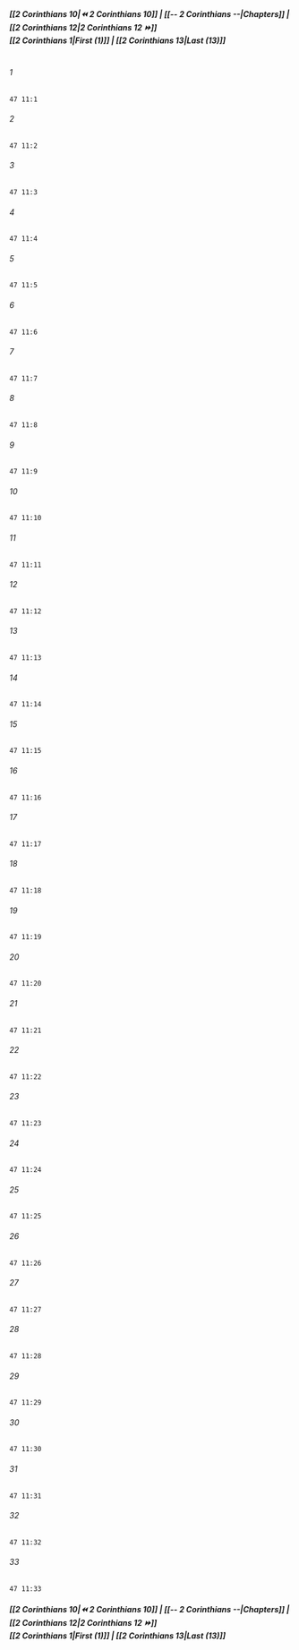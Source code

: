 
##### **[[2 Corinthians 10|⏪ 2 Corinthians 10]] | [[-- 2 Corinthians --|Chapters]] | [[2 Corinthians 12|2 Corinthians 12 ⏩]]**<br>**[[2 Corinthians 1|First (1)]] | [[2 Corinthians 13|Last (13)]]**<br><br>

###### 1
``` verse
47 11:1
```
###### 2
``` verse
47 11:2
```
###### 3
``` verse
47 11:3
```
###### 4
``` verse
47 11:4
```
###### 5
``` verse
47 11:5
```
###### 6
``` verse
47 11:6
```
###### 7
``` verse
47 11:7
```
###### 8
``` verse
47 11:8
```
###### 9
``` verse
47 11:9
```
###### 10
``` verse
47 11:10
```
###### 11
``` verse
47 11:11
```
###### 12
``` verse
47 11:12
```
###### 13
``` verse
47 11:13
```
###### 14
``` verse
47 11:14
```
###### 15
``` verse
47 11:15
```
###### 16
``` verse
47 11:16
```
###### 17
``` verse
47 11:17
```
###### 18
``` verse
47 11:18
```
###### 19
``` verse
47 11:19
```
###### 20
``` verse
47 11:20
```
###### 21
``` verse
47 11:21
```
###### 22
``` verse
47 11:22
```
###### 23
``` verse
47 11:23
```
###### 24
``` verse
47 11:24
```
###### 25
``` verse
47 11:25
```
###### 26
``` verse
47 11:26
```
###### 27
``` verse
47 11:27
```
###### 28
``` verse
47 11:28
```
###### 29
``` verse
47 11:29
```
###### 30
``` verse
47 11:30
```
###### 31
``` verse
47 11:31
```
###### 32
``` verse
47 11:32
```
###### 33
``` verse
47 11:33
```

##### **[[2 Corinthians 10|⏪ 2 Corinthians 10]] | [[-- 2 Corinthians --|Chapters]] | [[2 Corinthians 12|2 Corinthians 12 ⏩]]**<br>**[[2 Corinthians 1|First (1)]] | [[2 Corinthians 13|Last (13)]]**

